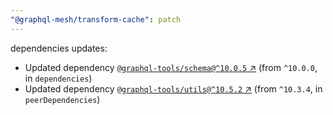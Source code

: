```yaml
---
"@graphql-mesh/transform-cache": patch
---
```

dependencies updates:
  - Updated dependency [`@graphql-tools/schema@^10.0.5` ↗︎](https://www.npmjs.com/package/@graphql-tools/schema/v/10.0.5) (from `^10.0.0`, in `dependencies`)
  - Updated dependency [`@graphql-tools/utils@^10.5.2` ↗︎](https://www.npmjs.com/package/@graphql-tools/utils/v/10.5.2) (from `^10.3.4`, in `peerDependencies`)
